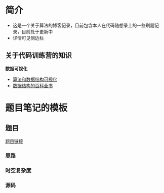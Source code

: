 # 简介
- 这是一个关于算法的博客记录，目前包含本人在代码随想录上的一些刷题记录，目前处于更新中
- 详情可见侧边栏



## 关于代码训练营的知识

**数据可视化**

* [算法和数据结构可视化]( https://www.cs.usfca.edu/~galles/visualization/Algorithms.html)
* [数据结构的百科全书](https://oi-wiki.org/ds/)

# 题目笔记的模板

## 题目

[题目链接]()

### 思路

> 

### 时空复杂度

> 

### 源码
```C++

```

